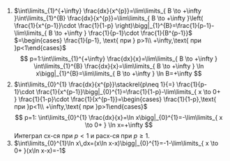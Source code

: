 1. $\int\limits_{1}^{+\infty} \frac{dx}{x^{p}}=\lim\limits_{ B \to +\infty }\int\limits_{1}^{B} \frac{dx}{x^{p}}=\lim\limits_{ B \to +\infty }\left( \frac{1}{x^{p-1}}\cdot \frac{1}{1-p} \right)\bigg|_{1}^{B}=\frac{1}{p-1}- \lim\limits_{ B \to +\infty } \frac{1}{p-1}\cdot \frac{1}{B^{p-1}}$ $=\begin{cases} \frac{1}{p-1}, \text{ при } p>1\\ +\infty,\text{ при }p<1\end{cases}$
$$
p=1:\int\limits_{1}^{+\infty} \frac{dx}{x}=\lim\limits_{ B \to +\infty } \int\limits_{1}^{B} \frac{dx}{x}=\lim\limits_{ B \to +\infty } \ln x\bigg|_{1}^{B}=\lim\limits_{ B \to +\infty } \ln B=+\infty
$$
2. $\int\limits_{0}^{1} \frac{dx}{x^{p}}\stackrel{p\neq 1}{=} \frac{1}{p-1}\cdot \frac{1}{x^{p-1}}\bigg|_{0}^{1}=\frac{1}{1-p}-\lim\limits_{ x \to 0+ } \frac{1}{1-p}\cdot \frac{1}{x^{p-1}}=\begin{cases} \frac{1}{1-p},\text{ при }p<1\\ +\infty,\text{ при }p>1\end{cases}$
$$
p=1: \int\limits_{0}^{1} \frac{dx}{x}=\ln x\bigg|_{0}^{1}=-\lim\limits_{ x \to 0+ } \ln x=+\infty
$$
Интеграл сх-ся при $p<1$ и расх-ся при $p\geq 1$.
3. $\int\limits_{0}^{1}\ln x\,dx=(x\ln x-x)\bigg|_{0}^{1}=-1-\lim\limits_{ x \to 0+ }(x\ln x-x)=-1$
